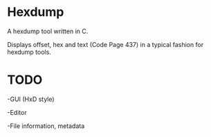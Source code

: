 # Hexdump
A hexdump tool written in C. 

Displays offset, hex and text (Code Page 437) in a typical fashion for hexdump tools.

# TODO
-GUI (HxD style)

-Editor

-File information, metadata

